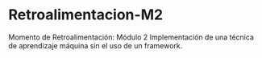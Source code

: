 # Retroalimentacion-M2
Momento de Retroalimentación: Módulo 2 Implementación de una técnica de aprendizaje máquina sin el uso de un framework.
